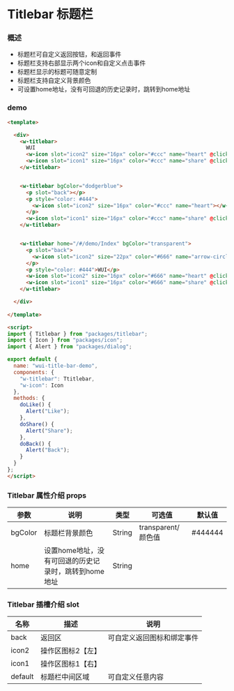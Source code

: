 
# Titlebar 标题栏


### 概述

+ 标题栏可自定义返回按钮，和返回事件
+ 标题栏支持右部显示两个icon和自定义点击事件
+ 标题栏显示的标题可随意定制
+ 标题栏支持自定义背景颜色
+ 可设置home地址，没有可回退的历史记录时，跳转到home地址

### demo

```html
<template>

  <div>
    <w-titlebar>
      WUI
      <w-icon slot="icon2" size="16px" color="#ccc" name="heart" @click.native="doLike"></w-icon>
      <w-icon slot="icon1" size="16px" color="#ccc" name="share" @click.native="doShare"></w-icon>
    </w-titlebar>


    <w-titlebar bgColor="dodgerblue">
      <p slot="back"></p>
      <p style="color: #444">
        <w-icon slot="icon2" size="16px" color="#ccc" name="heart"></w-icon>WUI
      </p>
      <w-icon slot="icon1" size="16px" color="#ccc" name="share" @click.native="doShare"></w-icon>
    </w-titlebar>


    <w-titlebar home="/#/demo/Index" bgColor="transparent">
      <p slot="back">
        <w-icon slot="icon2" size="22px" color="#666" name="arrow-circle-left" @click.native="doBack"></w-icon>
      </p>
      <p style="color: #444">WUI</p>
      <w-icon slot="icon2" size="16px" color="#666" name="heart" @click.native="doLike"></w-icon>
      <w-icon slot="icon1" size="16px" color="#666" name="share" @click.native="doShare"></w-icon>
    </w-titlebar>

  </div>
    
</template>

<script>
import { Titlebar } from "packages/titlebar";
import { Icon } from "packages/icon";
import { Alert } from "packages/dialog";

export default {
  name: "wui-title-bar-demo",
  components: {
    "w-titlebar": Ttitlebar,
    "w-icon": Icon
  },
  methods: {
    doLike() {
      Alert("Like");
    },
    doShare() {
      Alert("Share");
    },
    doBack() {
      Alert("Back");
    }
  }
};
</script>

```

###  Titlebar 属性介绍 props

| 参数           | 说明        | 类型       | 可选值        | 默认值     |
|---------------|-------------|-----------|--------------|-----------|
| bgColor       | 标题栏背景颜色 | String    |  transparent/颜色值   |  #444444     |
| home       | 设置home地址，没有可回退的历史记录时，跳转到home地址 | String    |    |    |



###  Titlebar 插槽介绍 slot

| 名称      |  描述   | 说明        | 
|----------|---------|-------------|
| back     | 返回区   | 可自定义返回图标和绑定事件           | 
| icon2    | 操作区图标2【左】  |            | 
| icon1    | 操作区图标1【右】  |            | 
| default  | 标题栏中间区域  | 可自定义任意内容    | 